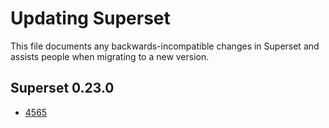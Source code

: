 # Updating Superset

This file documents any backwards-incompatible changes in Superset and
assists people when migrating to a new version.

## Superset 0.23.0

* [4565](https://github.com/apache/incubator-superset/pull/4565)
